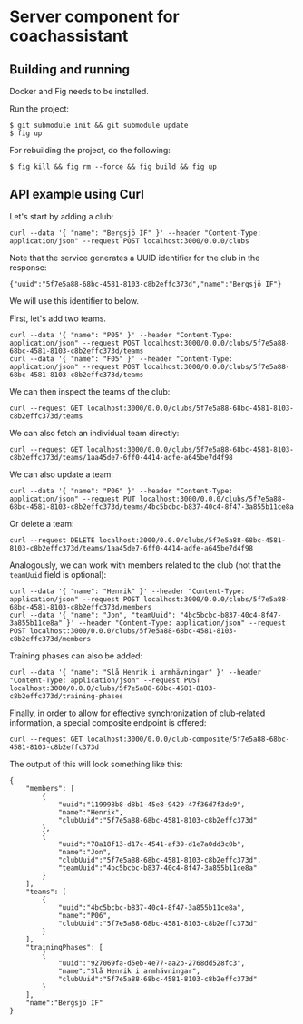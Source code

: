# Server component for coachassistant

## Building and running

Docker and Fig needs to be installed.

Run the project:

    $ git submodule init && git submodule update
    $ fig up

For rebuilding the project, do the following:

    $ fig kill && fig rm --force && fig build && fig up

## API example using Curl

Let's start by adding a club:

    curl --data '{ "name": "Bergsjö IF" }' --header "Content-Type: application/json" --request POST localhost:3000/0.0.0/clubs

Note that the service generates a UUID identifier for the club in the response:

    {"uuid":"5f7e5a88-68bc-4581-8103-c8b2effc373d","name":"Bergsjö IF"}

We will use this identifier to below.

First, let's add two teams.

    curl --data '{ "name": "P05" }' --header "Content-Type: application/json" --request POST localhost:3000/0.0.0/clubs/5f7e5a88-68bc-4581-8103-c8b2effc373d/teams
    curl --data '{ "name": "F05" }' --header "Content-Type: application/json" --request POST localhost:3000/0.0.0/clubs/5f7e5a88-68bc-4581-8103-c8b2effc373d/teams

We can then inspect the teams of the club:

    curl --request GET localhost:3000/0.0.0/clubs/5f7e5a88-68bc-4581-8103-c8b2effc373d/teams

We can also fetch an individual team directly:

    curl --request GET localhost:3000/0.0.0/clubs/5f7e5a88-68bc-4581-8103-c8b2effc373d/teams/1aa45de7-6ff0-4414-adfe-a645be7d4f98

We can also update a team:

    curl --data '{ "name": "P06" }' --header "Content-Type: application/json" --request PUT localhost:3000/0.0.0/clubs/5f7e5a88-68bc-4581-8103-c8b2effc373d/teams/4bc5bcbc-b837-40c4-8f47-3a855b11ce8a

Or delete a team:

    curl --request DELETE localhost:3000/0.0.0/clubs/5f7e5a88-68bc-4581-8103-c8b2effc373d/teams/1aa45de7-6ff0-4414-adfe-a645be7d4f98

Analogously, we can work with members related to the club (not that the <code>teamUuid</code> field is optional):

    curl --data '{ "name": "Henrik" }' --header "Content-Type: application/json" --request POST localhost:3000/0.0.0/clubs/5f7e5a88-68bc-4581-8103-c8b2effc373d/members
    curl --data '{ "name": "Jon", "teamUuid": "4bc5bcbc-b837-40c4-8f47-3a855b11ce8a" }' --header "Content-Type: application/json" --request POST localhost:3000/0.0.0/clubs/5f7e5a88-68bc-4581-8103-c8b2effc373d/members

Training phases can also be added:

    curl --data '{ "name": "Slå Henrik i armhävningar" }' --header "Content-Type: application/json" --request POST localhost:3000/0.0.0/clubs/5f7e5a88-68bc-4581-8103-c8b2effc373d/training-phases

Finally, in order to allow for effective synchronization of club-related information, a special composite endpoint is offered:

    curl --request GET localhost:3000/0.0.0/club-composite/5f7e5a88-68bc-4581-8103-c8b2effc373d

The output of this will look something like this:

    {
        "members": [
            {
                "uuid":"119998b8-d8b1-45e8-9429-47f36d7f3de9",
                "name":"Henrik",
                "clubUuid":"5f7e5a88-68bc-4581-8103-c8b2effc373d"
            },
            {
                "uuid":"78a18f13-d17c-4541-af39-d1e7a0dd3c0b",
                "name":"Jon",
                "clubUuid":"5f7e5a88-68bc-4581-8103-c8b2effc373d",
                "teamUuid":"4bc5bcbc-b837-40c4-8f47-3a855b11ce8a"
            }
        ],
        "teams": [
            {
                "uuid":"4bc5bcbc-b837-40c4-8f47-3a855b11ce8a",
                "name":"P06",
                "clubUuid":"5f7e5a88-68bc-4581-8103-c8b2effc373d"
            }
        ],
        "trainingPhases": [
            {
                "uuid":"927069fa-d5eb-4e77-aa2b-2768dd528fc3",
                "name":"Slå Henrik i armhävningar",
                "clubUuid":"5f7e5a88-68bc-4581-8103-c8b2effc373d"
            }
        ],
        "name":"Bergsjö IF"
    }
